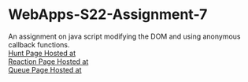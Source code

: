 # WebApps-S22-Assignment-7
An assignment on java script modifying the DOM and using anonymous callback functions.<br>
[Hunt Page Hosted at](https://44-563-web-apps-s22.github.io/webapps-s22-assignment-7-bindisanjay/hunt.html)<br>
[Reaction Page Hosted at](https://44-563-web-apps-s22.github.io/webapps-s22-assignment-7-bindisanjay/reaction.html)<br>
[Queue Page Hosted at](https://44-563-web-apps-s22.github.io/webapps-s22-assignment-7-bindisanjay/queue.html)<br>
